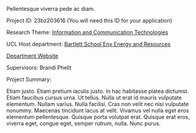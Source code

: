 Pellentesque viverra pede ac diam.

Project ID: 23bz203616
(You will need this ID for your application)

Research Theme: [Information and Communication Technologies](/themes/information-and-communication-technologies)

UCL Host department: [Bartlett School Env Energy and Resources](/departments/bartlett-school-env-energy-and-resources)

[Department Website](https://www.example.com/dept1)

Supervisors: Brandi Phelit

Project Summary:

Etiam justo. Etiam pretium iaculis justo. In hac habitasse platea dictumst. Etiam faucibus cursus urna. Ut tellus. Nulla ut erat id mauris vulputate elementum. Nullam varius. Nulla facilisi. Cras non velit nec nisi vulputate nonummy. Maecenas tincidunt lacus at velit. Vivamus vel nulla eget eros elementum pellentesque. Quisque porta volutpat erat. Quisque erat eros, viverra eget, congue eget, semper rutrum, nulla. Nunc purus.